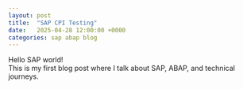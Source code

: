 ```yaml
---
layout: post
title:  "SAP CPI Testing"
date:   2025-04-28 12:00:00 +0000
categories: sap abap blog
---
```


Hello SAP world!  
This is my first blog post where I talk about SAP, ABAP, and technical journeys.
